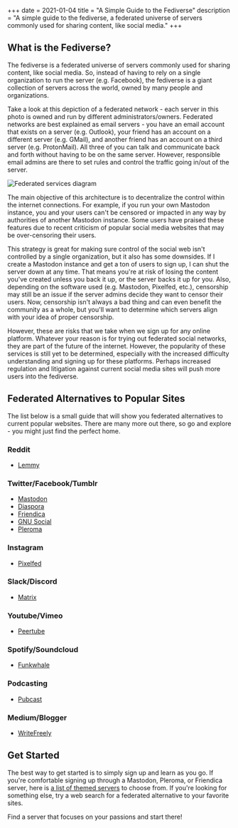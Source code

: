 +++
date = 2021-01-04
title = "A Simple Guide to the Fediverse"
description = "A simple guide to the fediverse, a federated universe of servers commonly used for sharing content, like social media."
+++

## What is the Fediverse?

The fediverse is a federated universe of servers commonly used for sharing
content, like social media. So, instead of having to rely on a single
organization to run the server (e.g. Facebook), the fediverse is a giant
collection of servers across the world, owned by many people and organizations.

Take a look at this depiction of a federated network - each server in this photo
is owned and run by different administrators/owners. Federated networks are best
explained as email servers - you have an email account that exists on a server
(e.g. Outlook), your friend has an account on a different server (e.g. GMail),
and another friend has an account on a third server (e.g. ProtonMail). All three
of you can talk and communicate back and forth without having to be on the same
server. However, responsible email admins are there to set rules and control the
traffic going in/out of the server.

![Federated services diagram](https://img.cleberg.io/blog/20210104-a-simple-guide-to-the-fediverse/federated-example.svg)

The main objective of this architecture is to decentralize the control within
the internet connections. For example, if you run your own Mastodon instance,
you and your users can't be censored or impacted in any way by authorities of
another Mastodon instance. Some users have praised these features due to recent
criticism of popular social media websites that may be over-censoring their
users.

This strategy is great for making sure control of the social web isn't
controlled by a single organization, but it also has some downsides. If I create
a Mastodon instance and get a ton of users to sign up, I can shut the server
down at any time. That means you're at risk of losing the content you've created
unless you back it up, or the server backs it up for you. Also, depending on the
software used (e.g. Mastodon, Pixelfed, etc.), censorship may still be an issue
if the server admins decide they want to censor their users. Now, censorship
isn't always a bad thing and can even benefit the community as a whole, but
you'll want to determine which servers align with your idea of proper
censorship.

However, these are risks that we take when we sign up for any online platform.
Whatever your reason is for trying out federated social networks, they are part
of the future of the internet. However, the popularity of these services is
still yet to be determined, especially with the increased difficulty
understanding and signing up for these platforms. Perhaps increased regulation
and litigation against current social media sites will push more users into the
fediverse.

## Federated Alternatives to Popular Sites

The list below is a small guide that will show you federated alternatives to
current popular websites. There are many more out there, so go and explore - you
might just find the perfect home.

### Reddit

-   [Lemmy](https://lemmy.ml/instances)

### Twitter/Facebook/Tumblr

-   [Mastodon](https://joinmastodon.org)
-   [Diaspora](https://diasporafoundation.org)
-   [Friendica](https://friendi.ca)
-   [GNU Social](https://gnusocial.network)
-   [Pleroma](https://pleroma.social)

### Instagram

-   [Pixelfed](https://pixelfed.org)

### Slack/Discord

-   [Matrix](https://element.io)

### Youtube/Vimeo

-   [Peertube](https://joinpeertube.org)

### Spotify/Soundcloud

-   [Funkwhale](https://funkwhale.audio)

### Podcasting

-   [Pubcast](https://pubcast.pub)

### Medium/Blogger

-   [WriteFreely](https://writefreely.org)

## Get Started

The best way to get started is to simply sign up and learn as you go. If you're
comfortable signing up through a Mastodon, Pleroma, or Friendica server, here is
[a list of themed servers](https://fediverse.party/en/portal/servers) to choose
from. If you're looking for something else, try a web search for a federated
alternative to your favorite sites.

Find a server that focuses on your passions and start there!
